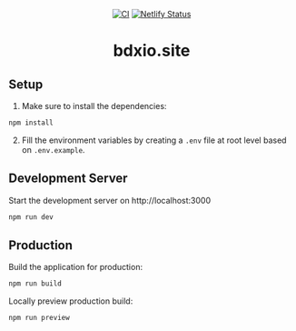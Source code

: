 <div align="center">

[![CI](https://github.com/bdxio/bdxio.site/actions/workflows/ci.yml/badge.svg?branch=main)](https://github.com/bdxio/bdxio.site/actions/workflows/ci.yml)
[![Netlify Status](https://api.netlify.com/api/v1/badges/96891a67-10f3-446a-b72a-c069e9c697d3/deploy-status)](https://app.netlify.com/sites/bdxio/deploys)

# bdxio.site

</div>

## Setup

1. Make sure to install the dependencies:

```bash
npm install
```

2. Fill the environment variables by creating a `.env` file at root level based on `.env.example`.

## Development Server

Start the development server on http://localhost:3000

```bash
npm run dev
```

## Production

Build the application for production:

```bash
npm run build
```

Locally preview production build:

```bash
npm run preview
```

